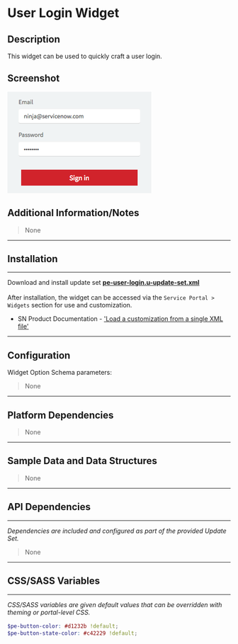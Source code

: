 # User Login Widget

## Description

This widget can be used to quickly craft a user login.

## Screenshot
![](../../images/pe-user-login-1.png)

## Additional Information/Notes
> None
---
## Installation
---
Download and install update set **[pe-user-login.u-update-set.xml](https://github.com/platform-experience/serviceportal-widget-library/blob/master/user-login/pe-user-login/pe-user-login.u-update-set.xml)** <br/><br/>
After installation, the widget can be accessed via the `Service Portal > Widgets` section for use and customization.<br/>
* SN Product Documentation - ['Load a customization from a single XML file'](https://docs.servicenow.com/bundle/jakarta-application-development/page/build/system-update-sets/task/t_SaveAnUpdateSetAsAnXMLFile.html)

---
## Configuration
Widget Option Schema parameters:
> None
---
## Platform Dependencies
> None
---
## Sample Data and Data Structures
> None
---
## API Dependencies
---
<i>Dependencies are included and configured as part of the provided Update Set.</i>
> None
---
## CSS/SASS Variables
---
_CSS/SASS variables are given default values that can be overridden with theming or portal-level CSS._

```scss
$pe-button-color: #d1232b !default;
$pe-button-state-color: #c42229 !default;
```